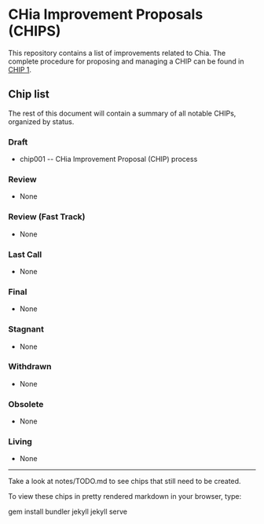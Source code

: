 # CHia Improvement Proposals (CHIPS)

This repository contains a list of improvements related to Chia. The complete procedure for proposing and managing a CHIP can be found in [CHIP 1](/CHIPs/chip-0001.md).

## Chip list
The rest of this document will contain a summary of all notable CHIPs, organized by status.

### Draft
* chip001 -- CHia Improvement Proposal (CHIP) process

### Review
* None

### Review (Fast Track)
* None

### Last Call
* None

### Final
* None

### Stagnant
* None

### Withdrawn
* None

### Obsolete
* None

### Living
* None

-----

Take a look at notes/TODO.md to see chips that still need to be created.

To view these chips in pretty rendered markdown in your browser, type:

gem install bundler jekyll
jekyll serve
